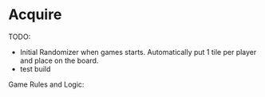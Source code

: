 # Acquire

TODO: 
- Initial Randomizer when games starts. Automatically put 1 tile per player and place on the board.
- test build

Game Rules and Logic:
